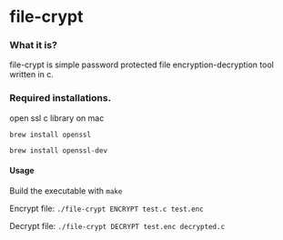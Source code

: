 # file-crypt

### What it is?
file-crypt is simple password protected file encryption-decryption tool written in c.
### Required installations.
open ssl c library
on mac 

`brew install openssl` 

`brew install openssl-dev`
#### Usage
Build the executable with `make`

Encrypt file:
 `./file-crypt ENCRYPT test.c test.enc`

Decrypt file:
 `./file-crypt DECRYPT test.enc decrypted.c`
